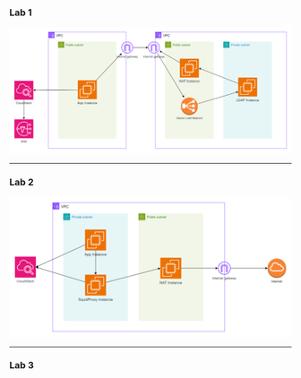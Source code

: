 ### Lab 1

![alt text](diagrams/lab-1.png)

---

### Lab 2

![alt text](diagrams/lab-2.png)

---

### Lab 3
